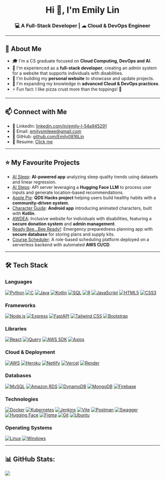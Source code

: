 <h1 align="center">Hi 👋, I'm Emily Lin</h1>  
<h3 align="center">💻 A Full-Stack Developer | ☁ Cloud & DevOps Engineer </h3>  

---  
## 🚀 About Me  
- 🎓 I'm a CS graduate focused on **Cloud Computing, DevOps and AI**.
- 🌟 I'm experienced as a **full-stack developer**, creating an admin system for a website that supports individuals with disabilities.
- 🔭 I'm building my **personal website** to showcase and update projects.  
- 🌱 I'm expanding my knowledge in **advanced Cloud & DevOps practices**.  
- ⚡ Fun fact: I like pizza crust more than the toppings! 🍕  

---
## 📫 Connect with Me
- 💼 LinkedIn: [linkedin.com/in/emily-l-54a945291](https://www.linkedin.com/in/emily-lin-54a945291/)
- 📧 Email: [emilysmileee@gmail.com](mailto:emilysmileee@gmail.com)  
- 🐙 GitHub: [github.com/Emily0816Lin](https://github.com/Emily0816Lin)
- 📄 Resume:  [Click me](https://github.com/Emily0816Lin/Emily0816Lin/blob/main/Emily-Lin-Resume.pdf) 
<!-- - 👨‍💻 Portfolio : [Portfolio link](Portfolio link) -->


---
## ⭐ My Favourite Projects  
- [AI Sleep](https://github.com/Emily0816Lin/AI_Sleep): **AI-powered app** analyzing sleep quality trends using datasets and linear regression.  
- [AI Steps](https://github.com/Emily0816Lin/AI_Steps): API server leveraging a **Hugging Face LLM** to process user inputs and generate location-based recommendations.  
- [Apple Pie](https://github.com/Emily0816Lin/ApplePie_QDS2024): **QDS Hacks project** helping users build healthy habits with a **community-driven system**.  
- [Character Guide](LINK): **Android app** introducing animated characters, built with **Kotlin**.  
- [AWDEA](https://awdea.org/): Inclusive website for individuals with disabilities, featuring a **secure donation system** and **admin management**.  
- [Ready Bee…Bee Ready!](https://github.com/Emily0816Lin/ReadyBee_BeeReady): Emergency preparedness planning app with **secure database** for storing plans and supply kits.
- [Course Scheduler](https://github.com/Emily0816Lin/CourseScheduler): A role-based scheduling platform deployed on a serverless backend with automated **AWS CI/CD**.

---
## 🛠️ Tech Stack
### Languages
[![Python](https://img.shields.io/badge/-Python-3776AB?style=for-the-badge&logo=python&logoColor=white)](https://www.python.org/)
[![C](https://img.shields.io/badge/-C-A8B9CC?style=for-the-badge&logo=c&logoColor=white)](https://www.cprogramming.com/)
[![Java](https://img.shields.io/badge/java-%23ED8B00.svg?style=for-the-badge&logo=openjdk&logoColor=white)](https://www.java.com/)
[![Kotlin](https://img.shields.io/badge/-Kotlin-0095D5?style=for-the-badge&logo=kotlin&logoColor=white)](https://kotlinlang.org/)
[![SQL](https://img.shields.io/badge/-SQL-4479A1?style=for-the-badge&logo=postgresql&logoColor=white)](https://www.postgresql.org/)
[![R](https://img.shields.io/badge/-R-276DC3?style=for-the-badge&logo=r&logoColor=white)](https://www.r-project.org/)
[![JavaScript](https://img.shields.io/badge/-JavaScript-F7DF1E?style=for-the-badge&logo=javascript&logoColor=black)](https://www.javascript.com/)
[![HTML5](https://img.shields.io/badge/-HTML5-E34F26?style=for-the-badge&logo=html5&logoColor=white)](https://developer.mozilla.org/en-US/docs/Web/Guide/HTML/HTML5)
[![CSS3](https://img.shields.io/badge/-CSS3-1572B6?style=for-the-badge&logo=css3&logoColor=white)](https://developer.mozilla.org/en-US/docs/Web/CSS)

### Frameworks
[![Node.js](https://img.shields.io/badge/-Node.js-339933?style=for-the-badge&logo=node.js&logoColor=white)](https://nodejs.org/)
[![Express](https://img.shields.io/badge/express.js-%23404d59.svg?style=for-the-badge&logo=express&logoColor=%2361DAFB)](https://expressjs.com/)
[![FastAPI](https://img.shields.io/badge/FastAPI-005571?style=for-the-badge&logo=fastapi)](https://fastapi.tiangolo.com/)
[![Tailwind CSS](https://img.shields.io/badge/-Tailwind_CSS-38B2AC?style=for-the-badge&logo=tailwind-css&logoColor=white)](https://tailwindcss.com/)
[![Bootstrap](https://img.shields.io/badge/-Bootstrap-7952B3?style=for-the-badge&logo=bootstrap&logoColor=white)](https://getbootstrap.com/)

### Libraries
[![React](https://img.shields.io/badge/-React-61DAFB?style=for-the-badge&logo=react&logoColor=white)](https://reactjs.org/)
[![jQuery](https://img.shields.io/badge/-JQuery-0769AD?style=for-the-badge&logo=jquery&logoColor=white)](https://jquery.com/)
[![AWS SDK](https://img.shields.io/badge/-AWS_SDK-232F3E?style=for-the-badge&logo=amazon-web-services&logoColor=white)](https://aws.amazon.com/sdk-for-java/)
[![Axios](https://img.shields.io/badge/-Axios-56A7F2?style=for-the-badge&logo=axios&logoColor=white)](https://axios-http.com/)

### Cloud & Deployment
[![AWS](https://img.shields.io/badge/-AWS-232F3E?style=for-the-badge&logo=amazon-web-services&logoColor=white)](https://aws.amazon.com/)
[![Heroku](https://img.shields.io/badge/heroku-%23430098.svg?style=for-the-badge&logo=heroku&logoColor=white)](https://www.heroku.com/)
[![Netlify](https://img.shields.io/badge/-Netlify-00C7B7?style=for-the-badge&logo=netlify&logoColor=white)](https://www.netlify.com/)
[![Vercel](https://img.shields.io/badge/-Vercel-000000?style=for-the-badge&logo=vercel&logoColor=white)](https://vercel.com/)
[![Render](https://img.shields.io/badge/-Render-333333?style=for-the-badge&logo=render&logoColor=white)](https://render.com/)

### Databases
[![MySQL](https://img.shields.io/badge/-MySQL-4479A1?style=for-the-badge&logo=mysql&logoColor=white)](https://www.mysql.com/)
[![Amazon RDS](https://img.shields.io/badge/-Amazon_RDS-527FFF?style=for-the-badge&logo=amazon-rds&logoColor=white)](https://aws.amazon.com/rds/)
[![DynamoDB](https://img.shields.io/badge/-DynamoDB-4053D6?style=for-the-badge&logo=amazon-dynamodb&logoColor=white)](https://aws.amazon.com/dynamodb/)
[![MongoDB](https://img.shields.io/badge/-MongoDB-47A248?style=for-the-badge&logo=mongodb&logoColor=white)](https://www.mongodb.com/)
[![Firebase](https://img.shields.io/badge/-Firebase-FFCA28?style=for-the-badge&logo=firebase&logoColor=white)](https://firebase.google.com/)

### Technologies
[![Docker](https://img.shields.io/badge/-Docker-2496ED?style=for-the-badge&logo=docker&logoColor=white)](https://www.docker.com/)
[![Kubernetes](https://img.shields.io/badge/-Kubernetes-326CE5?style=for-the-badge&logo=kubernetes&logoColor=white)](https://kubernetes.io/)
[![Jenkins](https://img.shields.io/badge/-Jenkins-D24939?style=for-the-badge&logo=jenkins&logoColor=white)](https://www.jenkins.io/)
[![Vite](https://img.shields.io/badge/vite-%23646CFF.svg?style=for-the-badge&logo=vite&logoColor=white)](https://vite.dev/)
[![Postman](https://img.shields.io/badge/-Postman-FF6C37?style=for-the-badge&logo=postman&logoColor=white)](https://www.postman.com/)
[![Swagger](https://img.shields.io/badge/Swagger-85C1AE?style=for-the-badge&logo=swagger&logoColor=white)](https://swagger.io/)
[![Hugging Face](https://img.shields.io/badge/Hugging%20Face-FFD166?logo=huggingface&logoColor=fff&style=for-the-badge)](https://huggingface.co/)
[![Figma](https://img.shields.io/badge/-Figma-F24E1E?style=for-the-badge&logo=figma&logoColor=white)](https://www.figma.com/)
[![Git](https://img.shields.io/badge/-Git-F05032?style=for-the-badge&logo=git&logoColor=white)](https://git-scm.com/)
[![Ubuntu](https://img.shields.io/badge/-Ubuntu-E95420?style=for-the-badge&logo=ubuntu&logoColor=white)](https://ubuntu.com/)

### Operating Systems
[![Linux](https://img.shields.io/badge/-Linux-FCC624?style=for-the-badge&logo=linux&logoColor=black)](https://www.linux.org/)
[![Windows](https://img.shields.io/badge/-Windows-0078D6?style=for-the-badge&logo=windows11&logoColor=white)](https://www.microsoft.com/en-ca/windows)

---
## 📊 GitHub Stats:
![](https://nirzak-streak-stats.vercel.app/?user=Emily0816Lin&theme=ambient_gradient&hide_border=false)<br/>



